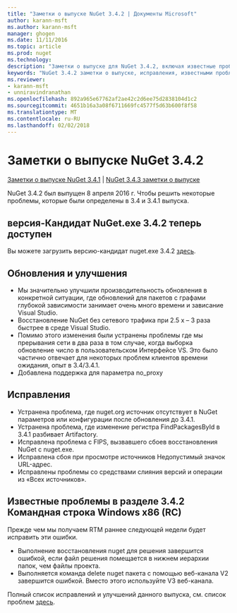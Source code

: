 ```yaml
---
title: "Заметки о выпуске NuGet 3.4.2 | Документы Microsoft"
author: karann-msft
ms.author: karann-msft
manager: ghogen
ms.date: 11/11/2016
ms.topic: article
ms.prod: nuget
ms.technology: 
description: "Заметки о выпуске для NuGet 3.4.2, включая известные проблемы, исправленные ошибки, добавленные функции и DCR."
keywords: "NuGet 3.4.2 заметки о выпуске, исправления, известными проблемами, добавлены функции, DCR"
ms.reviewer:
- karann-msft
- unniravindranathan
ms.openlocfilehash: 892a965e67762af2ae42c2d6ee75d2838104d1c2
ms.sourcegitcommit: 4651b16a3a08f6711669fc4577f5d63b600f8f58
ms.translationtype: MT
ms.contentlocale: ru-RU
ms.lasthandoff: 02/02/2018
---
```

# <a name="nuget-342-release-notes"></a>Заметки о выпуске NuGet 3.4.2

[Заметки о выпуске NuGet 3.4.1](../release-notes/nuget-3.4.1.md) | [NuGet 3.4.3 заметки о выпуске](../release-notes/nuget-3.4.3.md)

NuGet 3.4.2 был выпущен 8 апреля 2016 г. Чтобы решить некоторые проблемы, которые были определены в 3.4 и 3.4.1 выпуска.

## <a name="nugetexe-342-rc-is-now-available"></a>версия-Кандидат NuGet.exe 3.4.2 теперь доступен

Вы можете загрузить версию-кандидат nuget.exe 3.4.2 [здесь](https://dist.nuget.org/index.html).

## <a name="updates-and-improvements"></a>Обновления и улучшения

* Мы значительно улучшили производительность обновления в конкретной ситуации, где обновлений для пакетов с графами глубокой зависимости занимает очень много времени и зависание Visual Studio.
* Восстановление NuGet без сетевого трафика при 2.5 x – 3 раза быстрее в среде Visual Studio.
* Помимо этого изменения были устранены проблемы где мы прерывания сети в два раза в том случае, когда выборка обновление число в пользовательском Интерфейсе VS. Это было частично отвечает для некоторых проблем клиентов времени ожидания, опыт в 3.4/3.4.1.
* Добавлена поддержка для параметра no_proxy

## <a name="fixes"></a>Исправления

* Устранена проблема, где nuget.org источник отсутствует в NuGet параметров или конфигурации после обновления до 3.4.1.
* Устранена проблема, где изменение регистра FindPackagesById в 3.4.1 разбивает Artifactory.
* Исправлена проблема с FIPS, вызвавшего сбоев восстановления NuGet с nuget.exe.
* Исправлена сбоя при просмотре источников Недопустимый значок URL-адрес.
* Исправлены проблемы со средствами слияния версий и операции из «Всех источников».

## <a name="known-issues-in-342-windows-x86-commandline-rc"></a>Известные проблемы в разделе 3.4.2 Командная строка Windows x86 (RC)

Прежде чем мы получаем RTM раннее следующей недели будет исправить эти ошибки.

*  Выполнение восстановления nuget для решения завершится ошибкой, если файл решения помещается в нижнем иерархии папок, чем файлы проекта.
*  Выполняется команда delete nuget пакета с помощью веб-канала V2 завершится ошибкой. Вместо этого используйте V3 веб-канала.


Полный список исправлений и улучшений данного выпуска, см. список проблем [здесь](https://github.com/NuGet/Home/issues?utf8=%E2%9C%93&q=is%3Aissue+milestone%3A3.4.2++is%3Aclosed+).